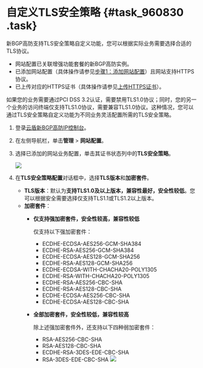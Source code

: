 # 自定义TLS安全策略 {#task_960830 .task}

新BGP高防支持TLS安全策略自定义功能，您可以根据实际业务需要选择合适的TLS协议。

-   网站配置已关联增强功能套餐的新BGP高防实例。
-   已添加网站配置（具体操作请参见[步骤1：添加网站配置](intl.zh-CN/新BGP高防IP/快速入门/防护网站业务/步骤1：添加网站配置.md#)）且网站支持HTTPS协议。
-   已上传对应的HTTPS证书（具体操作请参见[上传HTTPS证书](intl.zh-CN/新BGP高防IP/用户指南/上传HTTPS证书.md#)）。

如果您的业务需要通过PCI DSS 3.2认证，需要禁用TLS1.0协议；同时，您的另一个业务的访问终端仅支持TLS1.0协议，需要兼容TLS1.0协议。这种情况，您可以通过TLS安全策略自定义功能为不同业务灵活配置所需的TLS安全策略。

1.  登录[云盾新BGP高防IP控制台](https://yundunnext.console.aliyun.com/?p=ddoscoo)。
2.  在左侧导航栏，单击**管理** \> **网站配置**。
3.  选择已添加的网站业务配置，单击其证书状态列中的**TLS安全策略**。 

    ![](http://static-aliyun-doc.oss-cn-hangzhou.aliyuncs.com/assets/img/776342/156232534750664_zh-CN.png)

4.  在**TLS安全策略配置**对话框中，选择**TLS版本**和**加密套件**。 

    -   **TLS版本**：默认为**支持TLS1.0及以上版本，兼容性最好，安全性较低**。您可以根据安全需要选择仅支持TLS1.1或TLS1.2以上版本。
    -   **加密套件**：
        -   **仅支持强加密套件，安全性较高，兼容性较低** 

            仅支持以下强加密套件：

            -   ECDHE-ECDSA-AES256-GCM-SHA384
            -   ECDHE-RSA-AES256-GCM-SHA384
            -   ECDHE-ECDSA-AES128-GCM-SHA256
            -   ECDHE-RSA-AES128-GCM-SHA256
            -   ECDHE-ECDSA-WITH-CHACHA20-POLY1305
            -   ECDHE-RSA-WITH-CHACHA20-POLY1305
            -   ECDHE-RSA-AES256-CBC-SHA
            -   ECDHE-RSA-AES128-CBC-SHA
            -   ECDHE-ECDSA-AES256-CBC-SHA
            -   ECDHE-ECDSA-AES128-CBC-SHA
        -   **全部加密套件，安全性较低，兼容性较高** 

            除上述强加密套件外，还支持以下四种弱加密套件：

            -   RSA-AES256-CBC-SHA
            -   RSA-AES128-CBC-SHA
            -   ECDHE-RSA-3DES-EDE-CBC-SHA
            -   RSA-3DES-EDE-CBC-SHA
    ![](http://static-aliyun-doc.oss-cn-hangzhou.aliyuncs.com/assets/img/776342/156232534750665_zh-CN.png)


